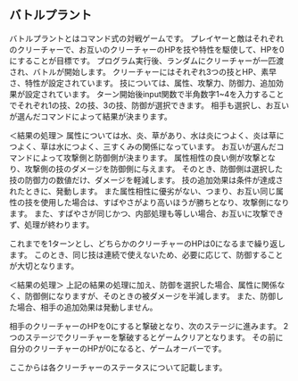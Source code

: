 ## バトルプラント
バトルプラントとはコマンド式の対戦ゲームです。
プレイヤーと敵はそれぞれのクリーチャーで、お互いのクリーチャーのHPを技や特性を駆使して、HPを0にすることが目標です。
プログラム実行後、ランダムにクリーチャーが一匹渡され、バトルが開始します。
クリーチャーにはそれぞれ3つの技とHP、素早さ、特性が設定されています。
技については、属性、攻撃力、防御力、追加効果が設定されています。
ターン開始後input関数で半角数字1~4を入力することでそれぞれ1の技、2の技、3の技、防御が選択できます。
相手も選択し、お互いが選んだコマンドによって結果が決まります。

＜結果の処理＞
属性については水、炎、草があり、水は炎につよく、炎は草につよく、草は水につよく、三すくみの関係になっています。
お互いが選んだコマンドによって攻撃側と防御側が決まります。
属性相性の良い側が攻撃となり、攻撃側の技のダメージを防御側に与えます。
そのとき、防御側は選択した技の防御力の数値だけ、ダメージを軽減します。
技の追加効果は条件が達成されたときに、発動します。
また属性相性に優劣がない、つまり、お互い同じ属性の技を使用した場合は、すばやさがより高いほうが勝ちとなり、攻撃側になります。
また、すばやさが同じかつ、内部処理も等しい場合、お互いに攻撃できず、処理が終わります。

これまでを1ターンとし、どちらかのクリーチャーのHPは0になるまで繰り返します。
このとき、同じ技は連続で使えないため、必要に応じて、防御することが大切となります。

＜結果の処理＞
上記の結果の処理に加え、防御を選択した場合、属性に関係なく、防御側になりますが、そのときの被ダメージを半減します。
また、防御した場合、相手の追加効果は発動しません。

相手のクリーチャーのHPを0にすると撃破となり、次のステージに進みます。
2つのステージでクリーチャーを撃破するとゲームクリアとなります。
その前に自分のクリーチャーのHPが0になると、ゲームオーバーです。

ここからは各クリーチャーのステータスについて記載します。
